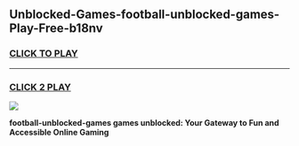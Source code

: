 
## Unblocked-Games-football-unblocked-games-Play-Free-b18nv
<h3>
<a href="https://premium76.site?title=football-unblocked-games&ref=24M">CLICK TO PLAY</a></h3>
<hr>

<h3>
<a href="https://premium76.site?title=football-unblocked-games&ref=24M">CLICK 2 PLAY</a>
  
</h3>

<a href="https://premium76.site?title=football-unblocked-games&ref=24M"><img src="https://clearcache.store/games.png"></a>


**football-unblocked-games games unblocked: Your Gateway to Fun and Accessible Online Gaming**
